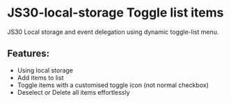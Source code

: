 # JS30-local-storage Toggle list items
JS30 Local storage and event delegation using dynamic toggle-list menu.

## Features:
- Using local storage
- Add items to list 
- Toggle items with a customised toggle icon (not normal checkbox)
- Deselect or Delete all items effortlessly
    
